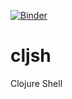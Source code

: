 [![Binder](https://mybinder.org/badge_logo.svg)](https://mybinder.org/v2/gh/Ifiht/cljsh/HEAD)

# cljsh
Clojure Shell
